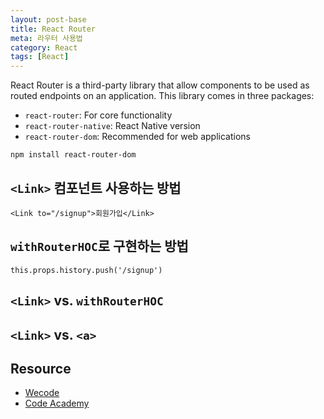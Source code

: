 ```yaml
---
layout: post-base
title: React Router
meta: 라우터 사용법
category: React
tags: [React]
---
```

React Router is a third-party library that allow components to be used as routed endpoints on an application. This library comes in three packages:

- `react-router`: For core functionality
- `react-router-native`: React Native version
- `react-router-dom`: Recommended for web applications

```bush
npm install react-router-dom
```

## `<Link>` 컴포넌트 사용하는 방법

`<Link to="/signup">회원가입</Link>`

## `withRouterHOC`로 구현하는 방법

`this.props.history.push('/signup')`

## `<Link>` vs. `withRouterHOC`

## `<Link>` vs. `<a>`

## Resource

- [Wecode](www.wecode.co.kr)
- [Code Academy](https://www.codecademy.com/resources/docs/react/routing)
